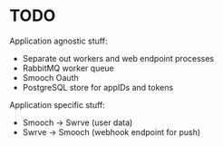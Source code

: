 # TODO

Application agnostic stuff:
- Separate out workers and web endpoint processes
- RabbitMQ worker queue
- Smooch Oauth
- PostgreSQL store for appIDs and tokens

Application specific stuff:
- Smooch -> Swrve (user data)
- Swrve -> Smooch (webhook endpoint for push)

